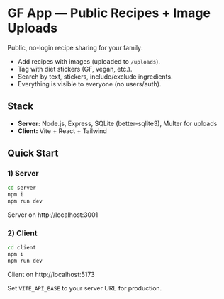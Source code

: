 # GF App — Public Recipes + Image Uploads

Public, no-login recipe sharing for your family:
- Add recipes with images (uploaded to `/uploads`).
- Tag with diet stickers (GF, vegan, etc.).
- Search by text, stickers, include/exclude ingredients.
- Everything is visible to everyone (no users/auth).

## Stack
- **Server:** Node.js, Express, SQLite (better-sqlite3), Multer for uploads
- **Client:** Vite + React + Tailwind

## Quick Start
### 1) Server
```bash
cd server
npm i
npm run dev
```
Server on http://localhost:3001

### 2) Client
```bash
cd client
npm i
npm run dev
```
Client on http://localhost:5173

Set `VITE_API_BASE` to your server URL for production.
